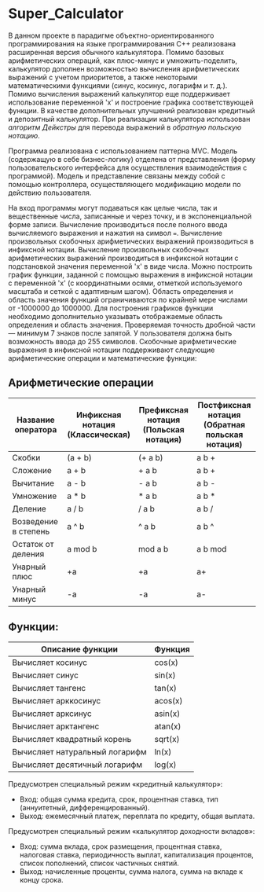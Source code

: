 # Super_Calculator

В данном проекте в парадигме объектно-ориентированного программирования на языке программирования С++ реализована расширенная версия обычного калькулятора. Помимо базовых арифметических операций, как плюс-минус и умножить-поделить, калькулятор дополнен возможностью вычисления арифметических выражений с учетом приоритетов, а также некоторыми математическими функциями (синус, косинус, логарифм и т. д.). Помимо вычисления выражений калькулятор еще поддерживает использование переменной 'x' и построение графика соответствующей функции. В качестве дополнительных улучшений реализован кредитный и депозитный калькулятор.
При реализации калькулятора использован *алгоритм Дейкстры* для перевода выражений в *обратную польскую нотацию*.

Программа реализована с использованием паттерна MVC. Модель (содержащую в себе бизнес-логику) отделена от представления (форму пользовательского интерфейса для осуществления взаимодействия с программой). Модель и представление связаны между собой с помощью контроллера, осуществляющего модификацию модели по действию пользователя.

На вход программы могут подаваться как целые числа, так и вещественные числа, записанные и через точку, и в экспоненциальной форме записи.
Вычисление производиться после полного ввода вычисляемого выражения и нажатия на символ `=`.
Вычисление произвольных скобочных арифметических выражений производиться в инфиксной нотации.
Вычисление произвольных скобочных арифметических выражений производиться в инфиксной нотации с подстановкой значения переменной 'x' в виде числа.
Можно построить график функции, заданной с помощью выражения в инфиксной нотации с переменной 'x' (с координатными осями, отметкой используемого масштаба и сеткой с адаптивным шагом).
Область определения и область значения функций ограничиваются по крайней мере числами от -1000000 до 1000000.
Для построения графиков функции необходимо дополнительно указывать отображаемые область определения и область значения.
Проверяемая точность дробной части — минимум 7 знаков после запятой.
У пользователя должна быть возможность ввода до 255 символов.
Скобочные арифметические выражения в инфиксной нотации поддерживают следующие арифметические операции и математические функции:

## Арифметические операции

<!DOCTYPE html>
<html lang="ru">
<head>
    <meta charset="UTF-8">
    <meta name="viewport" content="width=device-width, initial-scale=1.0">
</head>
<body>
    <table>
        <thead>
            <tr>
                <th>Название оператора</th>
                <th>Инфиксная нотация <br /> (Классическая)</th>
                <th>Префиксная нотация <br /> (Польская нотация)</th>
                <th>Постфиксная нотация <br /> (Обратная польская нотация)</th>
            </tr>
        </thead>
        <tbody>
            <tr>
                <td>Скобки</td>
                <td>(a + b)</td>
                <td>(+ a b)</td>
                <td>a b +</td>
            </tr>
            <tr>
                <td>Сложение</td>
                <td>a + b</td>
                <td>+ a b</td>
                <td>a b +</td>
            </tr>
            <tr>
                <td>Вычитание</td>
                <td>a - b</td>
                <td>- a b</td>
                <td>a b -</td>
            </tr>
            <tr>
                <td>Умножение</td>
                <td>a * b</td>
                <td>* a b</td>
                <td>a b *</td>
            </tr>
            <tr>
                <td>Деление</td>
                <td>a / b</td>
                <td>/ a b</td>
                <td>a b /</td>
            </tr>
            <tr>
                <td>Возведение в степень</td>
                <td>a ^ b</td>
                <td>^ a b</td>
                <td>a b ^</td>
            </tr>
            <tr>
                <td>Остаток от деления</td>
                <td>a mod b</td>
                <td>mod a b</td>
                <td>a b mod</td>
            </tr>
            <tr>
                <td>Унарный плюс</td>
                <td>+a</td>
                <td>+a</td>
                <td>a+</td>
            </tr>
            <tr>
                <td>Унарный минус</td>
                <td>-a</td>
                <td>-a</td>
                <td>a-</td>
            </tr>
        </tbody>
    </table>
</body>
</html>


## Функции:
  
 <!DOCTYPE html>
<html lang="ru">
<head>
    <meta charset="UTF-8">
    <meta name="viewport" content="width=device-width, initial-scale=1.0">
</head>
<body>
    <table>
        <thead>
            <tr>
                <th>Описание функции</th>
                <th>Функция</th>
            </tr>
        </thead>
        <tbody>
            <tr>
                <td>Вычисляет косинус</td>
                <td>cos(x)</td>
            </tr>
            <tr>
                <td>Вычисляет синус</td>
                <td>sin(x)</td>
            </tr>
            <tr>
                <td>Вычисляет тангенс</td>
                <td>tan(x)</td>
            </tr>
            <tr>
                <td>Вычисляет арккосинус</td>
                <td>acos(x)</td>
            </tr>
            <tr>
                <td>Вычисляет арксинус</td>
                <td>asin(x)</td>
            </tr>
            <tr>
                <td>Вычисляет арктангенс</td>
                <td>atan(x)</td>
            </tr>
            <tr>
                <td>Вычисляет квадратный корень</td>
                <td>sqrt(x)</td>
            </tr>
            <tr>
                <td>Вычисляет натуральный логарифм</td>
                <td>ln(x)</td>
            </tr>
            <tr>
                <td>Вычисляет десятичный логарифм</td>
                <td>log(x)</td>
            </tr>
        </tbody>
    </table>
</body>
</html>


Предусмотрен специальный режим «кредитный калькулятор»:
 - Вход: общая сумма кредита, срок, процентная ставка, тип (аннуитетный, дифференцированный).
 - Выход: ежемесячный платеж, переплата по кредиту, общая выплата.

Предусмотрен специальный режим «калькулятор доходности вкладов»:
 - Вход: сумма вклада, срок размещения, процентная ставка, налоговая ставка, периодичность выплат, капитализация процентов, список пополнений, список частичных снятий.
 - Выход: начисленные проценты, сумма налога, сумма на вкладе к концу срока.


